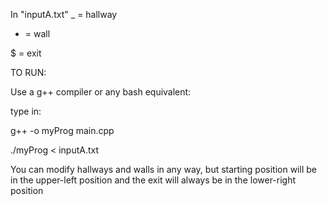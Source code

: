 In "inputA.txt" 
_ = hallway

* = wall

$ = exit

TO RUN:

Use a g++ compiler or any bash equivalent:

type in:

g++ -o myProg main.cpp

./myProg < inputA.txt

You can modify hallways and walls in any way, but starting position 
will be in the upper-left position and the exit will always be in
the lower-right position 

